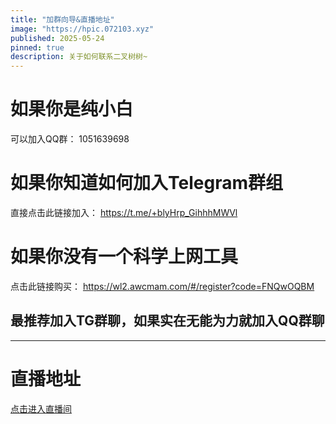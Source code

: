 ```yaml
---
title: "加群向导&直播地址"
image: "https://hpic.072103.xyz"
published: 2025-05-24
pinned: true
description: 关于如何联系二叉树树~
---
```


# 如果你是纯小白
可以加入QQ群： 1051639698

# 如果你知道如何加入Telegram群组
直接点击此链接加入： https://t.me/+blyHrp_GihhhMWVl

# 如果你没有一个科学上网工具
点击此链接购买： https://wl2.awcmam.com/#/register?code=FNQwOQBM

## 最推荐加入TG群聊，如果实在无能为力就加入QQ群聊

---

# 直播地址 
[点击进入直播间](https://s.afo.im/v)